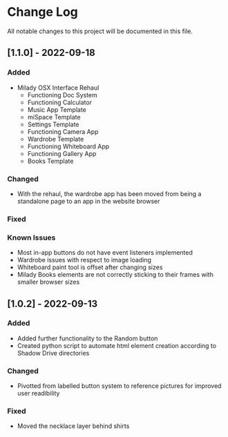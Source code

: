 
# Change Log
All notable changes to this project will be documented in this file.
 
## [1.1.0] - 2022-09-18
 
### Added

- Milady OSX Interface Rehaul
    - Functioning Doc System
    - Functioning Calculator
    - Music App Template
    - miSpace Template
    - Settings Template
    - Functioning Camera App
    - Wardrobe Template
    - Functioning Whiteboard App
    - Functioning Gallery App
    - Books Template

### Changed
 
- With the rehaul, the wardrobe app has been moved from being a standalone page to an app in the website browser

### Fixed

### Known Issues

- Most in-app buttons do not have event listeners implemented
- Wardrobe issues with respect to image loading
- Whiteboard paint tool is offset after changing sizes
- Milady Books elements are not correctly sticking to their frames with smaller browser sizes
 
## [1.0.2] - 2022-09-13
 
### Added

- Added further functionality to the Random button
- Created python script to automate html element creation according to Shadow Drive directories
 
### Changed
  
- Pivotted from labelled button system to reference pictures for improved user readibility
 
### Fixed
 
- Moved the necklace layer behind shirts
